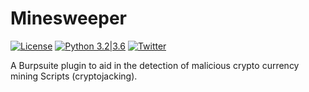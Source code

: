 # Minesweeper
[![License](https://img.shields.io/badge/license-GPL3-_red.svg)](https://www.gnu.org/licenses/gpl-3.0.en.html)
[![Python 3.2|3.6](https://img.shields.io/badge/python-3.2|3.6-green.svg)](https://www.python.org/)
[![Twitter](https://img.shields.io/badge/twitter-@codingo__-blue.svg)](https://twitter.com/codingo_)

A Burpsuite plugin to aid in the detection of malicious crypto currency mining Scripts (cryptojacking).
